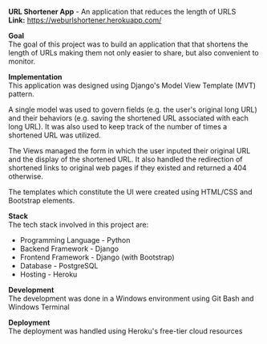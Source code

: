**URL Shortener App** - An application that reduces the length of URLS  
**Link:** https://weburlshortener.herokuapp.com/

**Goal**  
The goal of this project was to build an application that that shortens the length of URLs making them not only easier to share, but also convenient to monitor.

**Implementation**  
This application was designed using Django's Model View Template (MVT) pattern.  

A single model was used to govern fields (e.g. the user's original long URL) and their behaviors (e.g. saving the shortened URL associated with each long URL). It was also used to keep track of the number of times a shortened URL was utilized.

The Views managed the form in which the user inputed their original URL and the display of the shortened URL. It also handled the redirection of shortened links to original web pages if they existed and returned a 404 otherwise. 

The templates which constitute the UI were created using HTML/CSS and Bootstrap elements. 

**Stack**  
The tech stack involved in this project are:

<ul>
  <li>Programming Language - Python</li>
  <li>Backend  Framework - Django</li>
  <li>Frontend  Framework - Django (with Bootstrap)</li>
  <li>Database - PostgreSQL</li>
  <li>Hosting - Heroku</li>
</ul>

**Development**  
The development was done in a Windows environment using Git Bash and Windows Terminal

**Deployment**  
The deployment was handled using Heroku's free-tier cloud resources




